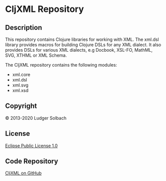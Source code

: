 CljXML Repository
=================

Description
-----------
This repository contains Clojure libraries for working with XML.
The xml.dsl library provides macros for building Clojure DSLs for any XML
dialect. It also provides DSLs for various XML dialects, e.g Docbook,
XSL-FO, MathML, SVG, XTHML or XML Schema.

The CljXML repository contains the following modules:
* xml.core
* xml.dsl
* xml.svg
* xml.xsd

Copyright
---------
© 2013-2020 Ludger Solbach

License
-------
[Eclipse Public License 1.0](http://www.eclipse.org/legal/epl-v10.html)

Code Repository
---------------
[CljXML on GitHub](https://github.com/lsolbach/CljXML)
